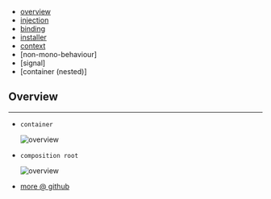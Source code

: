 * [overview](#overview)
* [injection](./injection)
* [binding](./binding)
* [installer](./installer)
* [context](./context)
* [non-mono-behaviour]
* [signal]
* [container (nested)]

## Overview <a name="overview"></a>

---

* `container`

	![overview](./_asset/img/02.jpg)

* `composition root`

	![overview](./_asset/img/01.jpg)

* [more @ github](https://github.com/svermeulen/Zenject)